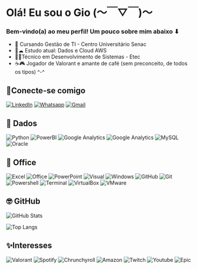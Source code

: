 <!--
**Gi0li/Gi0li** is a ✨ _special_ ✨ repository because its `README.md` (this file) appears on your GitHub profile.

Here are some ideas to get you started:

- 🔭 I’m currently working on ...
- 🌱 I’m currently learning ...
- 👯 I’m looking to collaborate on ...
- 🤔 I’m looking for help with ...
- 💬 Ask me about ...
- 📫 How to reach me: ...
- 😄 Pronouns: ...
- ⚡ Fun fact: ...
-->

# Olá! Eu sou o Gio (〜￣▽￣)〜
### Bem-vindo(a) ao meu perfil! Um pouco sobre mim abaixo ⬇

- 📖 Cursando Gestão de TI - Centro Universitário Senac 
- 🎲☁ Estudo atual: Dados e Cloud AWS
- 👨‍💻Técnico em Desenvolvimento de Sistemas - Etec
- ☕🎮 Jogador de Valorant e amante de café (sem preconceito, de todos os tipos) ^-^

## 🤝Conecte-se comigo 

[![LinkedIn](https://img.shields.io/badge/LinkedIn-000?style=for-the-badge&logo=linkedin&logoColor=0E76A8)](https://www.linkedin.com/in/giovannioliver)
[![Whatsapp](https://img.shields.io/badge/WhatsApp-25D366?style=for-the-badge&logo=whatsapp&logoColor=white)](https://api.whatsapp.com/send?phone=5511991312950)
[![Gmail](https://img.shields.io/badge/Gmail-D14836?style=for-the-badge&logo=gmail&logoColor=white)](mailto:giovanniomes@gmail.com)


## 🎲 Dados

![Python](https://img.shields.io/badge/Python-000?style=for-the-badge&logo=python)
![PowerBI](https://img.shields.io/badge/PowerBI-F2C811?style=for-the-badge&logo=Power%20BI&logoColor=white)
![Google Analytics](https://img.shields.io/badge/Google%20Analytics-E37400?style=for-the-badge&logo=google%20analytics&logoColor=white)
![Google Analytics](https://img.shields.io/badge/Tableau-E97627?style=for-the-badge&logo=Tableau&logoColor=white)
![MySQL](https://img.shields.io/badge/MySQL-005C84?style=for-the-badge&logo=mysql&logoColor=white)
![Oracle](https://img.shields.io/badge/Oracle-F80000?style=for-the-badge&logo=Oracle&logoColor=white)


## 🏢 Office 

![Excel](https://img.shields.io/badge/Microsoft_Excel-217346?style=for-the-badge&logo=microsoft-excel&logoColor=white)
![Office](https://img.shields.io/badge/Microsoft_Office-D83B01?style=for-the-badge&logo=microsoft-office&logoColor=white)
![PowerPoint](https://img.shields.io/badge/Microsoft_PowerPoint-B7472A?style=for-the-badge&logo=microsoft-powerpoint&logoColor=white)
![Visual](https://img.shields.io/badge/Visual_Studio_Code-0078D4?style=for-the-badge&logo=visual%20studio%20code&logoColor=white)
![Windows](https://img.shields.io/badge/Windows-0078D6?style=for-the-badge&logo=windows&logoColor=white)
![GitHub](https://img.shields.io/badge/GitHub-100000?style=for-the-badge&logo=github&logoColor=white)
![Git](https://img.shields.io/badge/GIT-E44C30?style=for-the-badge&logo=git&logoColor=white)
![Powershell](https://img.shields.io/badge/powershell-5391FE?style=for-the-badge&logo=powershell&logoColor=white)
![Terminal](https://img.shields.io/badge/windows%20terminal-4D4D4D?style=for-the-badge&logo=windows%20terminal&logoColor=white)
![VirtualBox](https://img.shields.io/badge/VirtualBox-21416b?style=for-the-badge&logo=VirtualBox&logoColor=white)
![VMware](https://img.shields.io/badge/VMware-231f20?style=for-the-badge&logo=VMware&logoColor=white)


## 🤓 GitHub

![GitHub Stats](https://github-readme-stats.vercel.app/api?username=Gi0li&theme=transparent&bg_color=000&border_color=30A3DC&show_icons=true&icon_color=30A3DC&title_color=E94D5F&text_color=FFF&hide_title=true) 

![Top Langs](https://github-readme-stats-git-masterrstaa-rickstaa.vercel.app/api/top-langs/?username=Gi0li&layout=compact&bg_color=000&border_color=30A3DC&title_color=E94D5F&text_color=FFF)


## ✨Interesses

![Valorant](https://img.shields.io/badge/Valorant-fa4454?style=for-the-badge&logo=valorant&logoColor=white)
![Spotify](https://img.shields.io/badge/Spotify-1ED760?&style=for-the-badge&logo=spotify&logoColor=white)
![Chrunchyroll](https://img.shields.io/badge/Crunchyroll-F47521?style=for-the-badge&logo=crunchyroll&logoColor=white)
![Amazon](https://img.shields.io/badge/Amazon%20Prime-00A8E1?style=for-the-badge&logo=netflix&logoColor=white)
![Twitch](https://img.shields.io/badge/Twitch-9146FF?style=for-the-badge&logo=twitch&logoColor=white)
![Youtube](https://img.shields.io/badge/YouTube-FF0000?style=for-the-badge&logo=youtube&logoColor=white)
![Epic](https://img.shields.io/badge/Epic%20Games-313131?style=for-the-badge&logo=Epic%20Games&logoColor=white)

